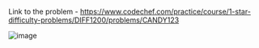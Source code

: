 Link to the problem - https://www.codechef.com/practice/course/1-star-difficulty-problems/DIFF1200/problems/CANDY123


![image](https://github.com/Haleshot/Competitive-Programming/assets/57552973/c596c317-94cd-4000-bd65-ade3fe67fba0)
